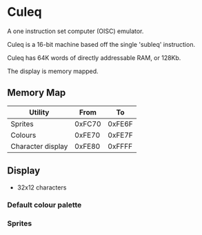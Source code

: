 # Culeq

A one instruction set computer (OISC) emulator.

Culeq is a 16-bit machine based off the single 'subleq' instruction.

Culeq has 64K words of directly addressable RAM, or 128Kb.

The display is memory mapped.

## Memory Map

| Utility           | From   | To     |
|-------------------|--------|--------|
| Sprites           | 0xFC70 | 0xFE6F |
| Colours           | 0xFE70 | 0xFE7F |
| Character display | 0xFE80 | 0xFFFF |

## Display

- 32x12 characters

### Default colour palette

### Sprites
